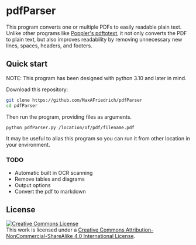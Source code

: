 # pdfParser

This program converts one or multiple PDFs to easily readable plain text. Unlike other programs like [Poppler's pdftotext](https://en.wikipedia.org/wiki/Poppler_(software)#poppler-utils), it not only converts the PDF to plain text, but also improves readability by removing unnecessary new lines, spaces, headers, and footers.

## Quick start

NOTE: This program has been designed with python 3.10 and later in mind.

Download this repository:

``` bash
git clone https://github.com/MaxAFriedrich/pdfParser
cd pdfParser
```

Then run the program, providing files as arguments.

``` bash
python pdfParser.py /location/of/pdf/filename.pdf
```

It may be useful to alias this program so you can run it from other location in your environment.

### TODO

- Automatic built in OCR scanning
- Remove tables and diagrams
- Output options
- Convert the pdf to markdown

## License

<a rel="license" href="http://creativecommons.org/licenses/by-nc-sa/4.0/"><img alt="Creative Commons License" style="border-width:0" src="https://i.creativecommons.org/l/by-nc-sa/4.0/88x31.png" /></a><br />This work is licensed under a <a rel="license" href="http://creativecommons.org/licenses/by-nc-sa/4.0/">Creative Commons Attribution-NonCommercial-ShareAlike 4.0 International License</a>.